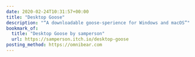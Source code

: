 ```yaml
---
date: 2020-02-24T10:31:57+00:00
title: "Desktop Goose"
description: "“A downloadable goose-sperience for Windows and macOS”"
bookmark_of:
  title: "Desktop Goose by samperson"
  url: https://samperson.itch.io/desktop-goose
posting_method: https://omnibear.com
---
```

